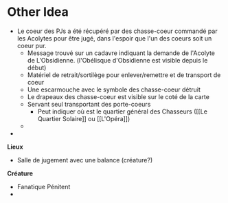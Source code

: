 # Other Idea


- Le coeur des PJs a été récupéré par des chasse-coeur commandé par les Acolytes pour être jugé, dans l'espoir que l'un des coeurs soit un coeur pur.
	- Message trouvé sur un cadavre indiquant la demande de l'Acolyte de L'Obsidienne. (l'Obélisque d'Obsidienne est visible depuis le début)
	- Matériel de retrait/sortilège pour enlever/remettre et de transport de coeur
	- Une escarmouche avec le symbole des chasse-coeur détruit
	- Le drapeaux des chasse-coeur est visible sur le coté de la carte
	- Servant seul transportant des porte-coeurs
		- Peut indiquer où est le quartier général des Chasseurs ([[Le Quartier Solaire]] ou [[L'Opéra]])
	- 
- 

**Lieux**
- Salle de jugement avec une balance (créature?)

**Créature**
- Fanatique Pénitent
- 